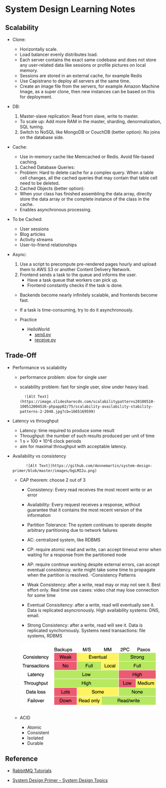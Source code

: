# System Design Learning Notes

## Scalability
- Clone: 
  - Horizontally scale.
  - Load balancer evenly distributes load.
  - Each server contains the exact same codebase and does not store any user-related data like sessions or profile pictures on local memory.
  - Sessions are stored in an external cache, for example Redis
  - Use Capistrano to deploy all servers at the same time.
  - Create an image file from the servers, for example Amazon Machine Image, as a super clone, then new instances can be based on this for deployment.

- DB:
  1. Master-slave replication: Read from slave, write to master.
    - To scale up: Add more RAM in the master, sharding, denormalization, SQL tuning.
  2. Switch to NoSQL like MongoDB or CouchDB (better option): No joins on the database side.

- Cache:
  - Use in-memory cache like Memcached or Redis. Avoid file-based caching.
  1. Cached Database Queries:
    - Problem: Hard to delete cache for a complex query. When a table cell changes, all the cached queries that may contain that table cell need to be deleted.
  2. Cached Objects (better option):
    - When your class has finished assembling the data array, directly store the data array or the complete instance of the class in the cache.
    - Enables asynchronous processing.

- To be Cached: 
  - User sessions
  - Blog articles
  - Activity streams
  - User-to-friend relationships

- Async:
  1. Use a script to precompute pre-rendered pages hourly and upload them to AWS S3 or another Content Delivery Network.
  2. Frontend sends a task to the queue and informs the user.
     - Have a task queue that workers can pick up.
     - Frontend constantly checks if the task is done.
  - Backends become nearly infinitely scalable, and frontends become fast.
  - If a task is time-consuming, try to do it asynchronously.
  
  - Practice
    - HelloWorld
        - [send.py](HelloWorld/send.py)
        - [receive.py](HelloWorld/receive.py)
        
## Trade-Off
- Performance vs scalability
  - performance problem: slow for single user
  - scalability problem: fast for single user, slow under heavy load.
  
          ![Alt Text](https://image.slidesharecdn.com/scalabilitypatterns20100510-100512004526-phpapp02/75/scalability-availability-stability-patterns-2-2048.jpg?cb=1665169599)
- Latency vs throughput 
    - Latency: time required to produce some result
    - Throughput: the number of such results produced per unit of time
    - 1 s = 100 * 10^6 clock periods
    - aim for maximal throughput with acceptable latency.

- Availability vs consistency 

            ![Alt Text](https://github.com/donnemartin/system-design-primer/blob/master/images/bgLMI2u.png)
            
    - CAP theorem: choose 2 out of 3
        - Consistency: Every read receives the most recent write or an error
        - Availability: Every request receives a response, without guarantee that it contains the most recent version of the information
        - Partition Tolerance: The system continues to operate despite arbitrary partitioning due to network failures
        
        - AC: centralized system, like RDBMS
        - CP: require atomic read and write, can accept timeout error when waiting for a response from the partitioned node
        - AP: require continue working despite external errors, can accept eventual consistency. write might take some time to propagate when the partition is resolved.
    -Consistency Patterns
        - Weak Consistency: after a write, read may or may not see it. Best effort only. Real time use cases: video chat may lose connection for some time
        - Eventual Consisitency: after a write, read will eventually see it. Data is replicated asyncronously. High availability systems: DNS, email.
        - Strong Consistency: after a write, read will see it. Data is replicated synchornously. Systems need transactions: file systems, RDBMS
        
        ![Alt Text](https://github.com/SitongChe/SystemDesign/blob/main/Consistancy%20Pattern.png?raw=true)
        
    - ACID
        - Atomic
        - Consistent
        - Isolated
        - Durable
        

## Reference
- [RabbitMQ Tutorials](https://web.archive.org/web/20230216005331/https://www.rabbitmq.com/tutorials/tutorial-one-python.html)
    

- [System Design Primer - System Design Topics](https://github.com/donnemartin/system-design-primer#system-design-topics-start-here)
